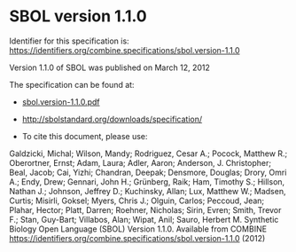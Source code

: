 # SBOL version 1.1.0
Identifier for this specification is: https://identifiers.org/combine.specifications/sbol.version-1.1.0

Version 1.1.0 of SBOL was published on March 12, 2012

The specification can be found at:

* [sbol.version-1.1.0.pdf](./files/sbol.version-1.1.0.pdf)
* http://sbolstandard.org/downloads/specification/

* To cite this document, please use:

Galdzicki, Michal; Wilson, Mandy; Rodriguez, Cesar A.; Pocock, Matthew R.; Oberortner, Ernst; Adam, Laura; Adler, Aaron; Anderson, J. Christopher; Beal, Jacob; Cai, Yizhi; Chandran, Deepak; Densmore, Douglas; Drory, Omri A.; Endy, Drew; Gennari, John H.; Grünberg, Raik; Ham, Timothy S.; Hillson, Nathan J.; Johnson, Jeffrey D.; Kuchinsky, Allan; Lux, Matthew W.; Madsen, Curtis; Misirli, Goksel; Myers, Chris J.; Olguin, Carlos; Peccoud, Jean; Plahar, Hector; Platt, Darren; Roehner, Nicholas; Sirin, Evren; Smith, Trevor F.; Stan, Guy-Bart; Villabos, Alan; Wipat, Anil; Sauro, Herbert M. Synthetic Biology Open Language (SBOL) Version 1.1.0. Available from COMBINE https://identifiers.org/combine.specifications/sbol.version-1.1.0 (2012)